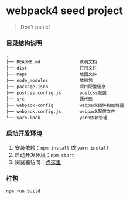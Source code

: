 # webpack4 seed project

> Don't panic!

### 目录结构说明
```
.
├── README.md               说明文档
├── dist                    打包文件
├── maps                    地图文件
├── node_modules            依赖包
├── package.json            项目配置信息
├── postcss.config.js       postcss配置
├── src                     源代码
├── webpack-config          webpack插件和加载器
├── webpack.config.js       webpack配置文件
└── yarn.lock               yarn依赖管理
```

### 启动开发环境
1. 安装依赖：```npm install``` 或 ```yarn install```
2. 启动开发环境：```npm start```
3. 浏览器访问：[点这里](http://127.0.0.1:9951)

### 打包
```npm run build```

